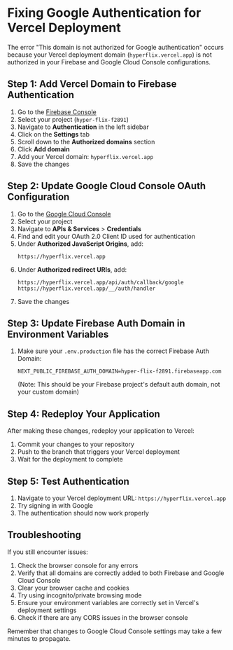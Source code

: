 # Fixing Google Authentication for Vercel Deployment

The error "This domain is not authorized for Google authentication" occurs because your Vercel deployment domain (`hyperflix.vercel.app`) is not authorized in your Firebase and Google Cloud Console configurations.

## Step 1: Add Vercel Domain to Firebase Authentication

1. Go to the [Firebase Console](https://console.firebase.google.com/)
2. Select your project (`hyper-flix-f2891`)
3. Navigate to **Authentication** in the left sidebar
4. Click on the **Settings** tab
5. Scroll down to the **Authorized domains** section
6. Click **Add domain**
7. Add your Vercel domain: `hyperflix.vercel.app`
8. Save the changes

## Step 2: Update Google Cloud Console OAuth Configuration

1. Go to the [Google Cloud Console](https://console.cloud.google.com/)
2. Select your project
3. Navigate to **APIs & Services** > **Credentials**
4. Find and edit your OAuth 2.0 Client ID used for authentication
5. Under **Authorized JavaScript Origins**, add:
   ```
   https://hyperflix.vercel.app
   ```
6. Under **Authorized redirect URIs**, add:
   ```
   https://hyperflix.vercel.app/api/auth/callback/google
   https://hyperflix.vercel.app/__/auth/handler
   ```
7. Save the changes

## Step 3: Update Firebase Auth Domain in Environment Variables

1. Make sure your `.env.production` file has the correct Firebase Auth Domain:
   ```
   NEXT_PUBLIC_FIREBASE_AUTH_DOMAIN=hyper-flix-f2891.firebaseapp.com
   ```
   (Note: This should be your Firebase project's default auth domain, not your custom domain)

## Step 4: Redeploy Your Application

After making these changes, redeploy your application to Vercel:

1. Commit your changes to your repository
2. Push to the branch that triggers your Vercel deployment
3. Wait for the deployment to complete

## Step 5: Test Authentication

1. Navigate to your Vercel deployment URL: `https://hyperflix.vercel.app`
2. Try signing in with Google
3. The authentication should now work properly

## Troubleshooting

If you still encounter issues:

1. Check the browser console for any errors
2. Verify that all domains are correctly added to both Firebase and Google Cloud Console
3. Clear your browser cache and cookies
4. Try using incognito/private browsing mode
5. Ensure your environment variables are correctly set in Vercel's deployment settings
6. Check if there are any CORS issues in the browser console

Remember that changes to Google Cloud Console settings may take a few minutes to propagate. 